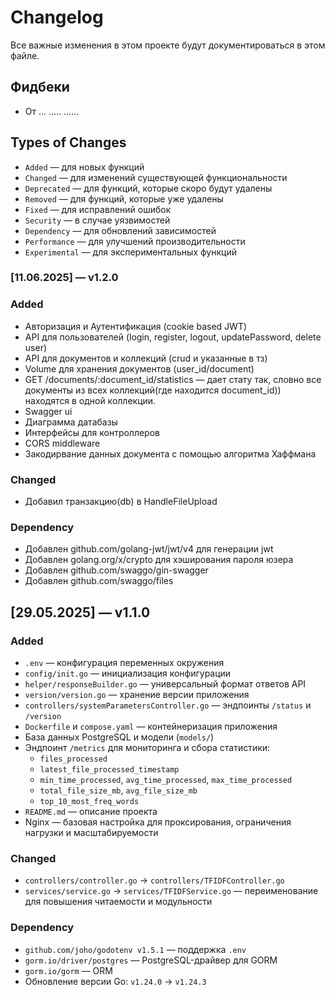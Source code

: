 # Changelog

Все важные изменения в этом проекте будут документироваться в этом файле.

## Фидбеки

* От ... ..... ......

## Types of Changes

* `Added` — для новых функций
* `Changed` — для изменений существующей функциональности
* `Deprecated` — для функций, которые скоро будут удалены
* `Removed` — для функций, которые уже удалены
* `Fixed` — для исправлений ошибок
* `Security` — в случае уязвимостей
* `Dependency` — для обновлений зависимостей
* `Performance` — для улучшений производительности
* `Experimental` — для экспериментальных функций

### [11.06.2025] — v1.2.0

### Added

* Авторизация и Аутентификация (cookie based JWT)
* API для пользователей (login, register, logout, updatePassword, delete user)
* API для документов и коллекций (crud и указанные в тз)
* Volume для хранения документов (user_id/document)
* GET /documents/:document_id/statistics — дает стату так, словно все документы из всех коллекций(где находится document_id)) находятся в одной коллекции.
* Swagger ui
* Диаграмма датабазы
* Интерфейсы для контроллеров
* CORS middleware
* Закодирвание данных документа с помощью алгоритма Хаффмана

### Changed

* Добавил транзакцию(db) в HandleFileUpload

### Dependency

* Добавлен github.com/golang-jwt/jwt/v4 для генерации jwt
* Добавлен golang.org/x/crypto для хэширования пароля юзера
* Добавлен github.com/swaggo/gin-swagger
* Добавлен github.com/swaggo/files

## [29.05.2025] — v1.1.0

### Added

* `.env` — конфигурация переменных окружения
* `config/init.go` — инициализация конфигурации
* `helper/responseBuilder.go` — универсальный формат ответов API
* `version/version.go` — хранение версии приложения
* `controllers/systemParametersController.go` — эндпоинты `/status` и `/version`
* `Dockerfile` и `compose.yaml` — контейнеризация приложения
* База данных PostgreSQL и модели (`models/`)
* Эндпоинт `/metrics` для мониторинга и сбора статистики:
  * `files_processed`
  * `latest_file_processed_timestamp`
  * `min_time_processed`, `avg_time_processed`, `max_time_processed`
  * `total_file_size_mb`, `avg_file_size_mb`
  * `top_10_most_freq_words`
* `README.md` — описание проекта
* Nginx — базовая настройка для проксирования, ограничения нагрузки и масштабируемости

### Changed

* `controllers/controller.go` → `controllers/TFIDFController.go`
* `services/service.go` → `services/TFIDFService.go` — переименование для повышения читаемости и модульности

### Dependency

* `github.com/joho/godotenv v1.5.1` — поддержка `.env`
* `gorm.io/driver/postgres` — PostgreSQL-драйвер для GORM
* `gorm.io/gorm` — ORM
* Обновление версии Go: `v1.24.0` → `v1.24.3`
